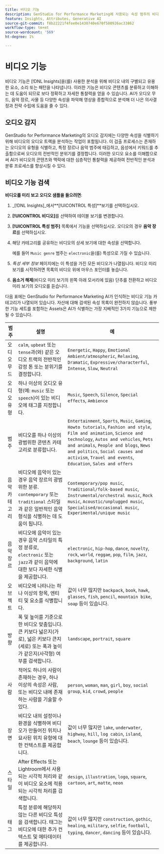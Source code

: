 ```yaml
---
title: 비디오 기능
description: GenStudio for Performance Marketing에 사용되는 속성 범주의 비디오 기능에 대해 알아봅니다.
feature: Insights, Attributes, Generative AI
source-git-commit: f8b22221f4fee0e1430740e670f580926ac33862
workflow-type: tm+mt
source-wordcount: '569'
ht-degree: 1%

---
```


# 비디오 기능

비디오 기능은 [!DNL Insights]을(를) 사용한 분석을 위해 비디오 내의 구별되고 유용한 요소, 소리 또는 패턴을 나타냅니다. 이러한 기능은 비디오 콘텐츠를 분류하고 이해하는 데 도움이 되므로 보다 정확하고 자세한 통찰력을 얻을 수 있습니다. AI가 오디오 무드, 음악 장르, 사물 등 다양한 속성을 파악해 영상을 종합적으로 분석해 더 나은 의사결정과 전략 수립에 도움을 줄 수 있다.

## 오디오 감지

GenStudio for Performance Marketing의 오디오 감지에는 다양한 속성을 식별하기 위해 비디오의 오디오 트랙을 분석하는 작업이 포함됩니다. 이 검출 프로세스는 존재하는 오디오의 유형을 식별하고, 특정 장르나 음악 범주에 태깅하고, 음성에서 키워드를 추출함으로써 오디오의 전반적인 분위기를 결정합니다. 이러한 오디오 요소를 이해함으로써 AI가 비디오의 콘텐츠와 맥락에 대한 심층적인 통찰력을 제공하여 전반적인 분석과 분류 프로세스를 향상시킬 수 있다.

## 비디오 기능 검색

**비디오를 미리 보고 오디오 샘플을 들으려면**:

1. _[!DNL Insights]_에서&#x200B;**[!UICONTROL 특성]**보기를 선택하십시오.

1. **[!UICONTROL 비디오]**&#x200B;를 선택하여 테이블 보기를 변경합니다.

1. **[!UICONTROL 특성 범주]** 목록에서 기능을 선택하십시오. 오디오의 경우 **음악 장르**&#x200B;를 선택하십시오.

1. 해당 카테고리를 공유하는 비디오의 상세 보기에 대한 속성을 선택합니다.

   예를 들어 `Music genre` 범주는 `electronic`을(를) 특성으로 가질 수 있습니다.

1. _특성 세부 정보_ 페이지에는 이 특성을 가진 모든 비디오가 나열됩니다. 비디오 미리 보기를 시작하려면 목록의 비디오 위에 마우스 포인터를 놓습니다.

1. **음소거 해제**(비디오 미리 보기의 왼쪽 아래 모서리에 있음) 단추를 전환하고 비디오 미리 보기의 오디오를 듣습니다.

다음 표에는 GenStudio for Performance Marketing AI가 인식하는 비디오 기능 카테고리가 나열되어 있습니다. 자산에 대해 검색된 속성 목록이 완전하지 않습니다. 풍부한 기능 세트를 포함하는 Assets은 AI가 식별하는 가장 지배적인 3가지 기능으로 제한될 수 있습니다.

<!-- For the writer: turn off word wrap to work with these tables. Option + Z -->

| 범주 | 설명 | 예 |
| ------------------- | ------------------------------------------------------------------------------------------------------------ | --------------------------------------------------------------------------------------- |
| 오디오 무드 | `calm`, `upbeat` 또는 `tense`과(와) 같은 오디오 트랙의 전반적인 감정 톤 또는 분위기를 결정합니다. | `Energetic`, `Happy`, `Emotional Ambient/atmospheric`, `Relaxing`, `Dramatic`, `Expressive/characterful`, `Intense`, `Slow`, `Neutral` |
| 오디오 유형 | 하나 이상의 오디오 유형(예: `music` 또는 `speech`)이 있는 비디오에 태그를 지정합니다. | `Music`, `Speech`, `Silence`, `Special effects`, `Ambience` |
| 범주 | 비디오를 하나 이상의 광범위한 콘텐츠 카테고리로 분류합니다. | `Entertainment`, `Sports`, `Music`, `Gaming`, `Howto tutorials`, `Fashion and style`, `Film and animation`, `Science and technology`, `Autos and vehicles`, `Pets and animals`, `People and blogs`, `News and politics`, `Social causes and activism`, `Travel and events`, `Education`, `Sales and offers` |
| 음악 카테고리 | 비디오에 음악이 있는 경우 음악 장르의 광범위한 분류. `contemporary` 또는 `traditional` 스타일과 같은 일반적인 음악 형식을 식별하는 데 도움이 됩니다. | `Contemporary/pop music`, `Traditional/folk-based music`, `Instrumental/orchestral music`, `Rock music`, `Acoustic/unplugged music`, `Specialised/occasional music`, `Experimental/unique music` |
| 음악 장르 | 비디오에 음악이 있는 경우 음악 스타일의 특정 분류로, `electronic` 또는 `jazz`과 같이 음악에 대한 보다 자세한 식별을 제공합니다. | `electronic`, `hip-hop`, `dance`, `novelty`, `rock`, `world`, `reggae`, `pop`, `film`, `jazz`, `background`, `latin` |
| 오브젝트 | 비디오에 나타나는 하나 이상의 항목, 엔티티 및 요소를 식별합니다. | 값이 너무 많지만 `backpack`, `book`, `hawk`, `glasses`, `fish`, `pencil`, `mountain bike`, `soap` 등이 있습니다. |
| 방향 | 폭 및 높이를 기준으로 한 비디오 맞춤입니다. 큰 키보다 넓은지(가로), 넓은 키보다 큰지(세로) 또는 폭과 높이가 같은지(사각형) 여부를 검색합니다. | `landscape`, `portrait`, `square` |
| 사람 | 적어도 하나의 사람이 존재하는 경우, 하나 이상의 속성은 사람, 또는 비디오 내에 존재하는 사람을 기술할 수 있다. | `person`, `woman`, `man`, `girl`, `boy`, `social group`, `kid`, `crowd`, `people` |
| 장면 | 비디오 내의 설정이나 환경을 식별하여 비디오가 만들어진 위치나 묘사된 위치 유형에 대한 컨텍스트를 제공합니다. | 값이 너무 많지만 `lake`, `underwater`, `highway`, `hill`, `log cabin`, `island`, `beach`, `lounge` 등이 있습니다. |
| 스타일 | After Effects 또는 Lightroom에서 사용되는 시각적 처리와 같이 비디오 요소에 적용되는 시각적 처리를 검색합니다. | `design`, `illustration`, `logo`, `square`, `cartoon`, `art`, `matte`, `neon` |
| 태그 | 특정 분류에 해당하지 않는 다른 비디오 특성을 검색합니다. 태그는 비디오에 대한 추가 컨텍스트 및 메타데이터를 제공합니다. | 값이 너무 많지만 `construction`, `gothic`, `healing`, `military`, `selfie`, `football`, `typing`, `dancer`, `dancing` 등이 있습니다. |

